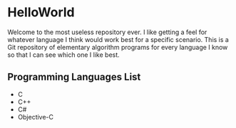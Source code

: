 # HelloWorld

Welcome to the most useless repository ever.
I like getting a feel for whatever language I think would work best for a specific scenario.
This is a Git repository of elementary algorithm programs for every language I know so that I can see which one I like best.

## Programming Languages List
- C
- C++
- C#
- Objective-C